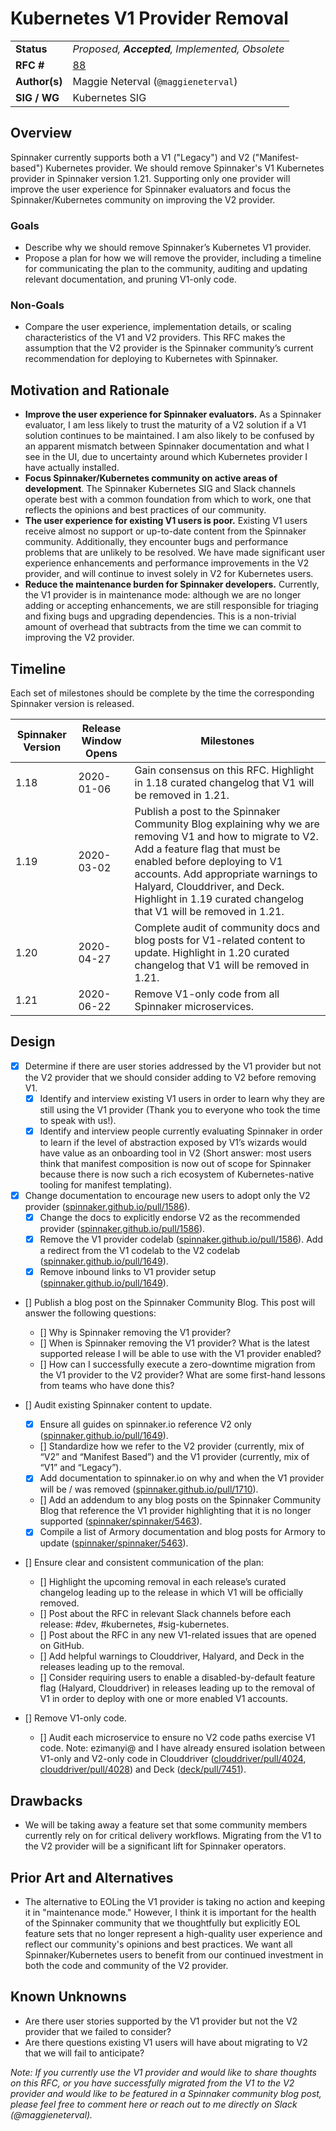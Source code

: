 # Kubernetes V1 Provider Removal

| | |
|-|-|
| **Status**     | _Proposed, **Accepted**, Implemented, Obsolete_ |
| **RFC #**      | [88](https://github.com/spinnaker/governance/pull/88) |
| **Author(s)**  | Maggie Neterval (`@maggieneterval`) |
| **SIG / WG**   | Kubernetes SIG |

## Overview

Spinnaker currently supports both a V1 ("Legacy") and V2 ("Manifest-based") Kubernetes provider.
We should remove Spinnaker's V1 Kubernetes provider in Spinnaker version 1.21.
Supporting only one provider will improve the user experience for Spinnaker evaluators
and focus the Spinnaker/Kubernetes community on improving the V2 provider.

### Goals

- Describe why we should remove Spinnaker’s Kubernetes V1 provider.
- Propose a plan for how we will remove the provider, including a timeline for communicating the plan to the community, auditing and updating relevant documentation, and pruning V1-only code.

### Non-Goals

- Compare the user experience, implementation details, or scaling characteristics of the V1 and V2 providers.
This RFC makes the assumption that the V2 provider is the Spinnaker community’s current recommendation for deploying to Kubernetes with Spinnaker.


## Motivation and Rationale

- **Improve the user experience for Spinnaker evaluators.**
 As a Spinnaker evaluator, I am less likely to trust the maturity of a V2 solution if a V1 solution continues to be maintained.
 I am also likely to be confused by an apparent mismatch between Spinnaker documentation and what I see in the UI, due to uncertainty around which Kubernetes provider I have actually installed.
- **Focus Spinnaker/Kubernetes community on active areas of development**.
The Spinnaker Kubernetes SIG and Slack channels operate best with a common foundation from which to work, one that reflects the opinions and best practices of our community.
- **The user experience for existing V1 users is poor.**
  Existing V1 users receive almost no support or up-to-date content from the Spinnaker community.
  Additionally, they encounter bugs and performance problems that are unlikely to be resolved.
  We have made significant user experience enhancements and performance improvements in the V2 provider, and will continue to invest solely in V2 for Kubernetes users.
- **Reduce the maintenance burden for Spinnaker developers.**
  Currently, the V1 provider is in maintenance mode: although we are no longer adding or accepting enhancements, we are still responsible for triaging and fixing bugs and upgrading dependencies.
  This is a non-trivial amount of overhead that subtracts from the time we can commit to improving the V2 provider.

## Timeline

Each set of milestones should be complete by the time the corresponding Spinnaker version is released.

| Spinnaker Version | Release Window Opens | Milestones |
|-------------------|----------------------|------------|
| 1.18              | 2020-01-06           | Gain consensus on this RFC. Highlight in 1.18 curated changelog that V1 will be removed in 1.21.
| 1.19              | 2020-03-02           | Publish a post to the Spinnaker Community Blog explaining why we are removing V1 and how to migrate to V2. Add a feature flag that must be enabled before deploying to V1 accounts. Add appropriate warnings to Halyard, Clouddriver, and Deck. Highlight in 1.19 curated changelog that V1 will be removed in 1.21.
| 1.20              | 2020-04-27           | Complete audit of community docs and blog posts for V1-related content to update. Highlight in 1.20 curated changelog that V1 will be removed in 1.21.
| 1.21              | 2020-06-22           | Remove V1-only code from all Spinnaker microservices.

## Design

- [x] Determine if there are user stories addressed by the V1 provider but not the V2 provider that we should consider adding to V2 before removing V1.
  - [x] Identify and interview existing V1 users in order to learn why they are still using the V1 provider (Thank you to everyone who took the time to speak with us!).
  - [x] Identify and interview people currently evaluating Spinnaker in order to learn if the level of abstraction exposed by V1’s wizards would have value as an onboarding tool in V2
  (Short answer: most users think that manifest composition is now out of scope for Spinnaker because there is now such a rich ecosystem of Kubernetes-native tooling for manifest templating).

- [x] Change documentation to encourage new users to adopt only the V2 provider ([spinnaker.github.io/pull/1586](https://github.com/spinnaker/spinnaker.github.io/pull/1586)).
  - [x] Change the docs to explicitly endorse V2 as the recommended provider ([spinnaker.github.io/pull/1586](https://github.com/spinnaker/spinnaker.github.io/pull/1586)).
  - [x] Remove the V1 provider codelab ([spinnaker.github.io/pull/1586](https://github.com/spinnaker/spinnaker.github.io/pull/1586)). Add a redirect from the V1 codelab to the V2 codelab ([spinnaker.github.io/pull/1649](https://github.com/spinnaker/spinnaker.github.io/pull/1649)).
  - [x] Remove inbound links to V1 provider setup ([spinnaker.github.io/pull/1649](https://github.com/spinnaker/spinnaker.github.io/pull/1649)).
  
- [] Publish a blog post on the Spinnaker Community Blog. This post will answer the following questions:
  - [] Why is Spinnaker removing the V1 provider?
  - [] When is Spinnaker removing the V1 provider? What is the latest supported release I will be able to use with the V1 provider enabled?
  - [] How can I successfully execute a zero-downtime migration from the V1 provider to the V2 provider? What are some first-hand lessons from teams who have done this?

- [] Audit existing Spinnaker content to update.
  - [x] Ensure all guides on spinnaker.io reference V2 only ([spinnaker.github.io/pull/1649](https://github.com/spinnaker/spinnaker.github.io/pull/1649)).
  - [] Standardize how we refer to the V2 provider (currently, mix of “V2” and “Manifest Based”) and the V1 provider (currently, mix of “V1” and “Legacy”).
  - [x] Add documentation to spinnaker.io on why and when the V1 provider will be / was removed ([spinnaker.github.io/pull/1710](https://github.com/spinnaker/spinnaker.github.io/pull/1710)).
  - [] Add an addendum to any blog posts on the Spinnaker Community Blog that reference the V1 provider highlighting that it is no longer supported ([spinnaker/spinnaker/5463](https://github.com/spinnaker/spinnaker/issues/5463)).
  - [x] Compile a list of Armory documentation and blog posts for Armory to update ([spinnaker/spinnaker/5463](https://github.com/spinnaker/spinnaker/issues/5463)).
  
- [] Ensure clear and consistent communication of the plan:
  - [] Highlight the upcoming removal in each release’s curated changelog leading up to the release in which V1 will be officially removed.
  - [] Post about the RFC in relevant Slack channels before each release: #dev, #kubernetes, #sig-kubernetes.
  - [] Post about the RFC in any new V1-related issues that are opened on GitHub.
  - [] Add helpful warnings to Clouddriver, Halyard, and Deck in the releases leading up to the removal.
  - [] Consider requiring users to enable a disabled-by-default feature flag (Halyard, Clouddriver) in releases leading up to the removal of V1 in order to deploy with one or more enabled V1 accounts.

- [] Remove V1-only code.
  - [] Audit each microservice to ensure no V2 code paths exercise V1 code.
    Note: ezimanyi@ and I have already ensured isolation between V1-only and V2-only code in Clouddriver ([clouddriver/pull/4024](https://github.com/spinnaker/clouddriver/pull/4024), [clouddriver/pull/4028](https://github.com/spinnaker/clouddriver/pull/4028)) and Deck ([deck/pull/7451](https://github.com/spinnaker/deck/pull/7451)).
 
## Drawbacks

- We will be taking away a feature set that some community members currently rely on for critical delivery workflows.
  Migrating from the V1 to the V2 provider will be a significant lift for Spinnaker operators. 

## Prior Art and Alternatives

- The alternative to EOLing the V1 provider is taking no action and keeping it in "maintenance mode."
However, I think it is important for the health of the Spinnaker community that we thoughtfully but explicitly EOL feature sets that no longer represent
a high-quality user experience and reflect our community's opinions and best practices.
We want all Spinnaker/Kubernetes users to benefit from our continued investment in both the code and community of the V2 provider.

## Known Unknowns

- Are there user stories supported by the V1 provider but not the V2 provider that we failed to consider?
- Are there questions existing V1 users will have about migrating to V2 that we will fail to anticipate?

*Note: If you currently use the V1 provider and would like to share thoughts on this RFC,
or you have successfully migrated from the V1 to the V2 provider and would like to be featured
in a Spinnaker community blog post, please feel free to comment here or reach out
to me directly on Slack (@maggieneterval).*
